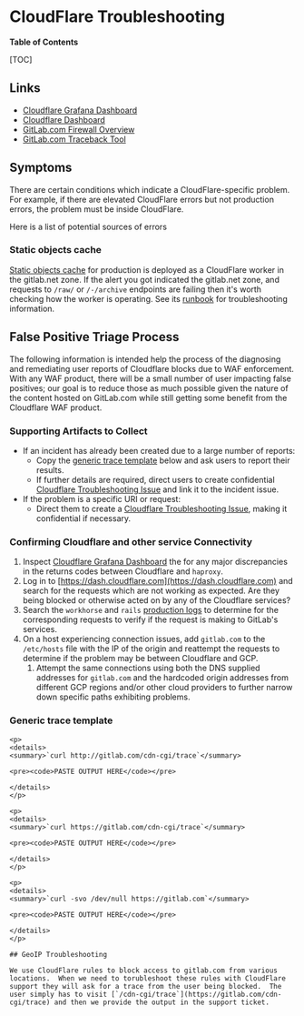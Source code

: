 # CloudFlare Troubleshooting

**Table of Contents**

[TOC]

## Links

- [Cloudflare Grafana Dashboard](https://dashboards.gitlab.net/d/sPqgMv9Zk/cloudflare-traffic-overview?orgId=1)
- [Cloudflare Dashboard](https://dash.cloudflare.net)
- [GitLab.com Firewall Overview](https://dash.cloudflare.com/852e9d53d0f8adbd9205389356f2303d/gitlab.com/firewall)
- [GitLab.com Traceback Tool](https://gitlab.com/cdn-cgi/trace)

## Symptoms

There are certain conditions which indicate a CloudFlare-specific problem.
For example, if there are elevated CloudFlare errors but not production errors,
the problem must be inside CloudFlare.

Here is a list of potential sources of errors

### Static objects cache

[Static objects cache][static-objects-cache-howto] for production is deployed
as a CloudFlare worker in the gitlab.net zone. If the alert you got indicated
the gitlab.net zone, and requests to `/raw/` or `/-/archive` endpoints are
failing then it's worth checking how the worker is operating. See its
[runbook][static-objects-cache-troubleshooting] for troubleshooting information.

[static-objects-cache-howto]: ../web/static-repository-objects-caching.md
[static-objects-cache-troubleshooting]: ../web/static-objects-caching.md

## False Positive Triage Process

The following information is intended help the process of the diagnosing and
remediating user reports of Cloudflare blocks due to WAF enforcement. With any
WAF product, there will be a small number of user impacting false positives; our
goal is to reduce those as much possible given the nature of the content hosted
on GitLab.com while still getting some benefit from the Cloudflare WAF product.

### Supporting Artifacts to Collect

- If an incident has already been created due to a large number of reports:
  - Copy the [generic trace template](#generic-trace-template) below and
      ask users to report their results.
  - If further details are required, direct users to create confidential
      [Cloudflare Troubleshooting Issue](https://gitlab.com/gitlab-com/gl-infra/-/issues/new?issuable_template=Cloudflare%20Troubleshooting.md) and link it to the
      incident issue.
- If the problem is a specific URI or request:
  - Direct them to create a [Cloudflare Troubleshooting Issue](https://gitlab.com/gitlab-com/gl-infra/-/issues/new?issuable_template=Cloudflare%20Troubleshooting.md), making it confidential if necessary.

### Confirming Cloudflare and other service Connectivity

1. Inspect [Cloudflare Grafana Dashboard](https://dashboards.gitlab.net/d/sPqgMv9Zk/cloudflare-traffic-overview?orgId=1) the for any major discrepancies in the returns codes between Cloudflare
   and `haproxy`.
1. Log in to [https://dash.cloudflare.com](https://dash.cloudflare.com) and search
   for the requests which are not working as expected. Are they being blocked
   or otherwise acted on by any of the Cloudflare services?
1. Search the `workhorse` and `rails` [production logs](https://log.gprd.gitlab.net)
   to determine for the corresponding requests to verify if the request is making
   to GitLab's services.
1. On a host experiencing connection issues, add `gitlab.com` to the `/etc/hosts`
   file with the IP of the origin and reattempt the requests to determine if the
   problem may be between Cloudflare and GCP.
   1. Attempt the same connections using both the DNS supplied addresses for `gitlab.com`
      and the hardcoded origin addresses from different GCP regions and/or other
      cloud providers to further narrow down specific paths exhibiting problems.

### Generic trace template

```
<p>
<details>
<summary>`curl http://gitlab.com/cdn-cgi/trace`</summary>

<pre><code>PASTE OUTPUT HERE</code></pre>

</details>
</p>

<p>
<details>
<summary>`curl https://gitlab.com/cdn-cgi/trace`</summary>

<pre><code>PASTE OUTPUT HERE</code></pre>

</details>
</p>

<p>
<details>
<summary>`curl -svo /dev/null https://gitlab.com`</summary>

<pre><code>PASTE OUTPUT HERE</code></pre>

</details>
</p>

## GeoIP Troubleshooting

We use CloudFlare rules to block access to gitlab.com from various locations.  When we need to torubleshoot these rules with CloudFlare support they will ask for a trace from the user being blocked.  The user simply has to visit [`/cdn-cgi/trace`](https://gitlab.com/cdn-cgi/trace) and then we provide the output in the support ticket.
```
